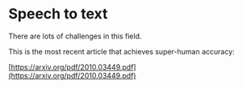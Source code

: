 # Speech to text

There are lots of challenges in this field.



This is the most recent article that achieves super-human accuracy:

[https://arxiv.org/pdf/2010.03449.pdf](https://arxiv.org/pdf/2010.03449.pdf)



